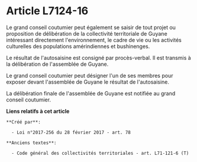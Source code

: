 # Article L7124-16

Le grand conseil coutumier peut également se saisir de tout projet ou proposition de délibération de la collectivité
territoriale de Guyane intéressant directement l'environnement, le cadre de vie ou les activités culturelles des populations
amérindiennes et bushinenges. 

Le résultat de l'autosaisine est consigné par procès-verbal. Il est transmis à la délibération de l'assemblée de Guyane. 

Le grand conseil coutumier peut désigner l'un de ses membres pour exposer devant l'assemblée de Guyane le résultat de
l'autosaisine. 

La délibération finale de l'assemblée de Guyane est notifiée au grand conseil coutumier.

**Liens relatifs à cet article**

	**Créé par**:

	  - Loi n°2017-256 du 28 février 2017 - art. 78

	**Anciens textes**:

	  - Code général des collectivités territoriales - art. L71-121-6 (T)
